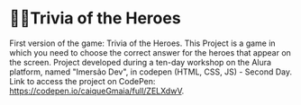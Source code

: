 # 🦸‍♂️Trivia of the Heroes
First version of the game: Trivia of the Heroes. 
This Project is a game in which you need to choose the correct answer for the heroes that appear on the screen.
Project developed during a ten-day workshop on the Alura platform, named "Imersão Dev", in codepen (HTML, CSS, JS) - Second Day. 
Link to access the project on CodePen: https://codepen.io/caiqueGmaia/full/ZELXdwV.
